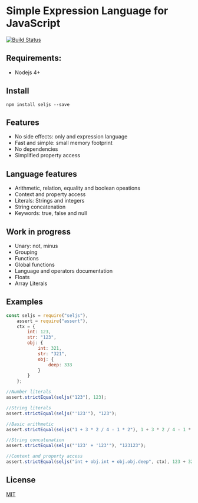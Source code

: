 # Simple Expression Language for JavaScript

[![Build Status](https://travis-ci.org/victorherraiz/seljs.svg?branch=master)](https://travis-ci.org/victorherraiz/seljs)

## Requirements:

* Nodejs 4+

## Install

    npm install seljs --save

## Features

* No side effects: only and expression language
* Fast and simple: small memory footprint
* No dependencies
* Simplified property access

## Language features

* Arithmetic, relation, equality and boolean opeations
* Context and property access
* Literals: Strings and integers
* String concatenation
* Keywords: true, false and null

## Work in progress

* Unary: not, minus
* Grouping
* Functions
* Global functions
* Language and operators documentation
* Floats
* Array Literals

## Examples

```js
const seljs = require("seljs"),
    assert = require("assert"),
    ctx = {
        int: 123,
        str: "123",
        obj: {
            int: 321,
            str: "321",
            obj: {
                deep: 333
            }
        }
    };

//Number literals
assert.strictEqual(seljs("123"), 123);

//String literals
assert.strictEqual(seljs("'123'"), "123");

//Basic arithmetic
assert.strictEqual(seljs("1 + 3 * 2 / 4 - 1 * 2"), 1 + 3 * 2 / 4 - 1 * 2);

//String concatenation
assert.strictEqual(seljs("'123' + '123'"), "123123");

//Context and property access
assert.strictEqual(seljs("int + obj.int + obj.obj.deep", ctx), 123 + 321 + 333);

```

## License

[MIT](LICENSE)

